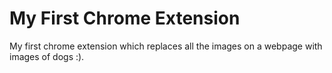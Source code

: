 # My First Chrome Extension
My first chrome extension which replaces all the images on a webpage with images of dogs :).
